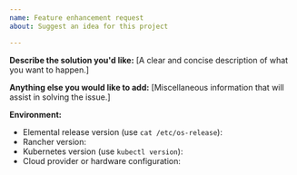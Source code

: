 ```yaml
---
name: Feature enhancement request
about: Suggest an idea for this project

---
```


**Describe the solution you'd like:**
[A clear and concise description of what you want to happen.]


**Anything else you would like to add:**
[Miscellaneous information that will assist in solving the issue.]


**Environment:**

- Elemental release version (use `cat /etc/os-release`):
- Rancher version:
- Kubernetes version (use `kubectl version`):
- Cloud provider or hardware configuration:
